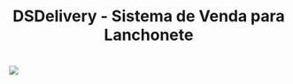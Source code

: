 <h1 align="center">DSDelivery - Sistema de Venda para Lanchonete</h1>

<h1>
<img src="media/video.gif">
</h1>
